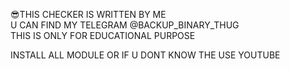 😎THIS CHECKER IS WRITTEN BY ME                                                                                                                                                   
U CAN FIND MY TELEGRAM @BACKUP_BINARY_THUG                                                                                                                                               
THIS IS ONLY FOR EDUCATIONAL PURPOSE

INSTALL ALL MODULE OR IF U DONT KNOW THE USE YOUTUBE
